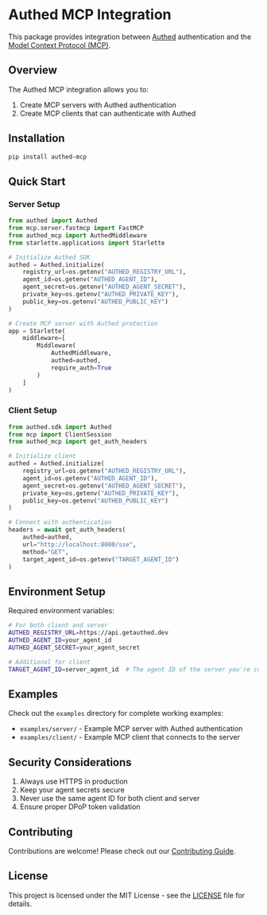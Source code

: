 # Authed MCP Integration

This package provides integration between [Authed](https://getauthed.dev) authentication and the [Model Context Protocol (MCP)](https://github.com/modelcontextprotocol).

## Overview

The Authed MCP integration allows you to:

1. Create MCP servers with Authed authentication
2. Create MCP clients that can authenticate with Authed


## Installation

```bash
pip install authed-mcp
```

## Quick Start

### Server Setup

```python
from authed import Authed
from mcp.server.fastmcp import FastMCP
from authed_mcp import AuthedMiddleware
from starlette.applications import Starlette

# Initialize Authed SDK
authed = Authed.initialize(
    registry_url=os.getenv("AUTHED_REGISTRY_URL"),
    agent_id=os.getenv("AUTHED_AGENT_ID"),
    agent_secret=os.getenv("AUTHED_AGENT_SECRET"),
    private_key=os.getenv("AUTHED_PRIVATE_KEY"),
    public_key=os.getenv("AUTHED_PUBLIC_KEY")
)

# Create MCP server with Authed protection
app = Starlette(
    middleware=[
        Middleware(
            AuthedMiddleware,
            authed=authed,
            require_auth=True
        )
    ]
)
```

### Client Setup

```python
from authed.sdk import Authed
from mcp import ClientSession
from authed_mcp import get_auth_headers

# Initialize client
authed = Authed.initialize(
    registry_url=os.getenv("AUTHED_REGISTRY_URL"),
    agent_id=os.getenv("AUTHED_AGENT_ID"),
    agent_secret=os.getenv("AUTHED_AGENT_SECRET"),
    private_key=os.getenv("AUTHED_PRIVATE_KEY"),
    public_key=os.getenv("AUTHED_PUBLIC_KEY")
)

# Connect with authentication
headers = await get_auth_headers(
    authed=authed,
    url="http://localhost:8000/sse",
    method="GET",
    target_agent_id=os.getenv("TARGET_AGENT_ID")
)
```

## Environment Setup

Required environment variables:

```bash
# For both client and server
AUTHED_REGISTRY_URL=https://api.getauthed.dev
AUTHED_AGENT_ID=your_agent_id
AUTHED_AGENT_SECRET=your_agent_secret

# Additional for client
TARGET_AGENT_ID=server_agent_id  # The agent ID of the server you're connecting to
```

## Examples

Check out the `examples` directory for complete working examples:

- `examples/server/` - Example MCP server with Authed authentication
- `examples/client/` - Example MCP client that connects to the server

## Security Considerations

1. Always use HTTPS in production
2. Keep your agent secrets secure
3. Never use the same agent ID for both client and server
4. Ensure proper DPoP token validation

## Contributing

Contributions are welcome! Please check out our [Contributing Guide](CONTRIBUTING.md).

## License

This project is licensed under the MIT License - see the [LICENSE](LICENSE) file for details.
